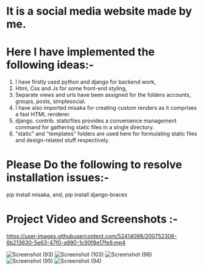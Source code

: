 # It is a social media website made by me.

# Here I have implemented the following ideas:-

1. I have firstly used python and django for backend work,
2. Html, Css and Js for some front-end styling,
4. Separate views and urls have been assigned for the folders
   accounts, groups, posts, simplesocial.
5. I have also imported misaka for creating custom renders as it comprises a fast HTML renderer.
6. django. contrib. staticfiles provides a convenience management command for gathering static files in a single directory.
7. "static" and "templates" folders are used here for formulating static files and design-related stuff respectively.

# Please Do the following to resolve installation issues:-
  pip install misaka, 
  and,  pip install django-braces


# Project Video and Screenshots :-
  
https://user-images.githubusercontent.com/52414098/200752306-6b213630-5e63-47f0-a990-1c90f8e17fe9.mp4


![Screenshot (93)](https://user-images.githubusercontent.com/52414098/200752464-342b3a4a-6035-45be-8678-7459bbadda13.png)
![Screenshot (103)](https://user-images.githubusercontent.com/52414098/200752442-7fb461ba-eeba-4a65-922a-98fd32c3b5b6.png)
![Screenshot (96)](https://user-images.githubusercontent.com/52414098/200752453-04d3f62b-9144-43cd-bec9-41688770c377.png)
![Screenshot (95)](https://user-images.githubusercontent.com/52414098/200752457-6fff4f6f-9db7-4b39-8e9d-4160029564f3.png)
![Screenshot (94)](https://user-images.githubusercontent.com/52414098/200752461-bdcc3c36-4691-462e-90c8-c7631a7e742c.png)









